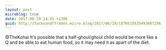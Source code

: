 ```yaml
---
layout: post
microblog: true
date: 2017-06-19 14:41 +1300
guid: http://JacksonOfTrades.micro.blog/2017/06/19/t876615835493687296.html
---
```

@TheKohai It's possible that a half-ghoul/ghoul child would be more like a Q and be able to eat human food, so it may need it as apart of the diet.
